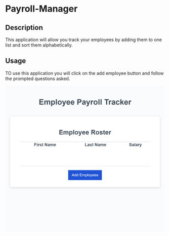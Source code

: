 # Payroll-Manager

## Description

This application will allow you track your employees by adding them to one list and sort them alphabetically.

## Usage

TO use this application you will click on the add employee button and follow the prompted questions asked.

![screenshot](brad-wall01.github.io_Payroll-Manager_.png)